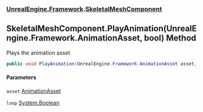 ### [UnrealEngine.Framework](./UnrealEngine-Framework.md 'UnrealEngine.Framework').[SkeletalMeshComponent](./UnrealEngine-Framework-SkeletalMeshComponent.md 'UnrealEngine.Framework.SkeletalMeshComponent')
## SkeletalMeshComponent.PlayAnimation(UnrealEngine.Framework.AnimationAsset, bool) Method
Plays the animation asset  
```csharp
public void PlayAnimation(UnrealEngine.Framework.AnimationAsset asset, bool loop=false);
```
#### Parameters
<a name='UnrealEngine-Framework-SkeletalMeshComponent-PlayAnimation(UnrealEngine-Framework-AnimationAsset_bool)-asset'></a>
`asset` [AnimationAsset](./UnrealEngine-Framework-AnimationAsset.md 'UnrealEngine.Framework.AnimationAsset')  
  
<a name='UnrealEngine-Framework-SkeletalMeshComponent-PlayAnimation(UnrealEngine-Framework-AnimationAsset_bool)-loop'></a>
`loop` [System.Boolean](https://docs.microsoft.com/en-us/dotnet/api/System.Boolean 'System.Boolean')  
  
